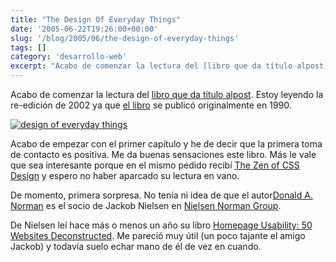 ```yaml
---
title: "The Design Of Everyday Things"
date: '2005-06-22T19:26:00+00:00'
slug: '/blog/2005/06/the-design-of-everyday-things'
tags: []
category: 'desarrollo-web'
excerpt: "Acabo de comenzar la lectura del [libro que da título alpost](http://www.jnd.org/books.html#426). Estoy leyendo la re-edición de 2002 ya que [el libro](http://www.amazon.com/exec/obidos/tg/detail/-/038..."
---
```

Acabo de comenzar la lectura del [libro que da título alpost](http://www.jnd.org/books.html#426). Estoy leyendo la re-edición de 2002 ya que [el libro](http://www.amazon.com/exec/obidos/tg/detail/-/0385267746/ref=pd_sxp_f/102-9009447-4880133?v=glance&s=books) se publicó originalmente en 1990.

[![design of everyday things](http://jorgegorka.files.wordpress.com/design_things.jpg)](http://www.amazon.com/exec/obidos/tg/detail/-/0385267746/ref=pd_sxp_f/102-9009447-4880133?v=glance&s=books)

Acabo de empezar con el primer capítulo y he de decir que la primera toma de contacto es positiva. Me da buenas sensaciones este libro. Más le vale que sea interesante porque en el mismo pedido recibí [The Zen of CSS Design](http://www.amazon.com/exec/obidos/tg/detail/-/0321303474/qid=1121645479/sr=8-1/ref=pd_bbs_1/102-9009447-4880133?v=glance&s=books&n=507846) y espero no haber aparcado su lectura en vano.

De momento, primera sorpresa. No tenía ni idea de que el autor[Donald A. Norman](http://www.jnd.org/index.html) es el socio de Jackob Nielsen en [Nielsen Norman Group](http://www.nngroup.com/).

De Nielsen leí hace más o menos un año su libro [Homepage Usability: 50 Websites Deconstructed](http://www.amazon.com/exec/obidos/tg/detail/-/073571102X/qid=1121645985/sr=8-1/ref=sr_8_xs_ap_i1_xgl14/102-9009447-4880133?v=glance&s=books&n=507846). Me pareció muy útil (un poco tajante el amigo Jackob) y todavía suelo echar mano de él de vez en cuando.

